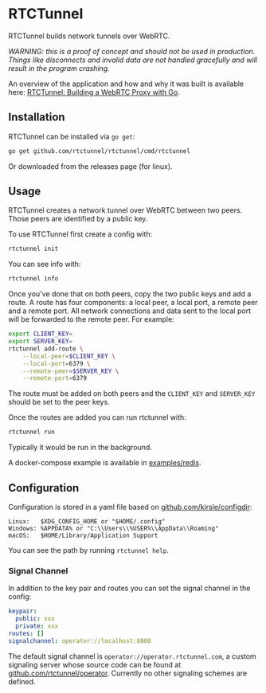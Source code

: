 # RTCTunnel

RTCTunnel builds network tunnels over WebRTC.

_WARNING: this is a proof of concept and should not be used in production. Things like disconnects and invalid data are not handled gracefully and will result in the program crashing._

An overview of the application and how and why it was built is available here: [RTCTunnel: Building a WebRTC Proxy with Go](http://www.doxsey.net/blog/rtctunnel--building-a-webrtc-proxy-with-go).

## Installation

RTCTunnel can be installed via `go get`:

```bash
go get github.com/rtctunnel/rtctunnel/cmd/rtctunnel
```

Or downloaded from the releases page (for linux).

## Usage

RTCTunnel creates a network tunnel over WebRTC between two peers. Those peers are identified by a public key. 

To use RTCTunnel first create a config with:

```bash
rtctunnel init
```

You can see info with:

```bash
rtctunnel info
```

Once you've done that on both peers, copy the two public keys and add a route. A route has four components: a local peer, a local port, a remote peer and a remote port. All network connections and data sent to the local port will be forwarded to the remote peer. For example:

```bash
export CLIENT_KEY=
export SERVER_KEY=
rtctunnel add-route \
    --local-peer=$CLIENT_KEY \
    --local-port=6379 \
    --remote-peer=$SERVER_KEY \
    --remote-port=6379
```

The route must be added on both peers and the `CLIENT_KEY` and `SERVER_KEY` should be set to the peer keys.

Once the routes are added you can run rtctunnel with:

```bash
rtctunnel run
```

Typically it would be run in the background.

A docker-compose example is available in [examples/redis](https://github.com/rtctunnel/rtctunnel/tree/master/examples/redis).

## Configuration 

Configuration is stored in a yaml file based on [github.com/kirsle/configdir](https://github.com/kirsle/configdir):

```text
Linux:   $XDG_CONFIG_HOME or "$HOME/.config"
Windows: %APPDATA% or "C:\\Users\\%USER%\\AppData\\Roaming"
macOS:   $HOME/Library/Application Support
```

You can see the path by running `rtctunnel help`.

### Signal Channel

In addition to the key pair and routes you can set the signal channel in the config:

```yaml
keypair:
  public: xxx
  private: xxx
routes: []
signalchannel: operator://localhost:8000
```

The default signal channel is `operator://operator.rtctunnel.com`, a custom signaling server whose source code can be found at [github.com/rtctunnel/operator](https://github.com/rtctunnel/operator). Currently no other signaling schemes are defined.